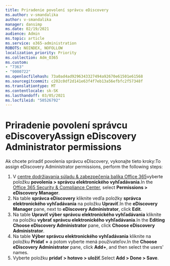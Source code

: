 ```yaml
---
title: Priradenie povolení správcu eDiscovery
ms.author: v-smandalika
author: v-smandalika
manager: dansimp
ms.date: 02/19/2021
audience: Admin
ms.topic: article
ms.service: o365-administration
ROBOTS: NOINDEX, NOFOLLOW
localization_priority: Priority
ms.collection: Adm_O365
ms.custom:
- "7363"
- "9000722"
ms.openlocfilehash: 73a0ad4ad9296343327494a92670e61501e61568
ms.sourcegitcommit: c202c0df2d141e63f4f7eb13a56efbfc2f57348f
ms.translationtype: MT
ms.contentlocale: sk-SK
ms.lasthandoff: 03/05/2021
ms.locfileid: "50526792"
---
```

# <a name="assign-ediscovery-administrator-permissions"></a><span data-ttu-id="a28ae-102">Priradenie povolení správcu eDiscovery</span><span class="sxs-lookup"><span data-stu-id="a28ae-102">Assign eDiscovery Administrator permissions</span></span>

<span data-ttu-id="a28ae-103">Ak chcete priradiť povolenia správcu eDiscovery, vykonajte tieto kroky:</span><span class="sxs-lookup"><span data-stu-id="a28ae-103">To assign eDiscovery Administrator permissions, perform the following steps:</span></span>

1. <span data-ttu-id="a28ae-104">V [centre dodržiavania súladu & zabezpečenia balíka Office 365](https://sip.protection.office.com/)vyberte položku **povolenia > správcu elektronického vyhľadávania**.</span><span class="sxs-lookup"><span data-stu-id="a28ae-104">In the [Office 365 Security & Compliance Center](https://sip.protection.office.com/), select **Permissions > eDiscovery Manager**.</span></span>
2. <span data-ttu-id="a28ae-105">Na table **správca eDiscovery** kliknite vedľa položky **správca elektronického vyhľadávania** na položku **Upraviť**.</span><span class="sxs-lookup"><span data-stu-id="a28ae-105">In the **eDiscovery Manager** pane, next to **eDiscovery Administrator**, click **Edit**.</span></span>
3. <span data-ttu-id="a28ae-106">Na table **Upraviť výber správcu elektronického vyhľadávania** kliknite na položku **vybrať správcu elektronického vyhľadávania**.</span><span class="sxs-lookup"><span data-stu-id="a28ae-106">In the **Editing Choose eDiscovery Administrator** pane, click **Choose eDiscovery Administrator**.</span></span>
4. <span data-ttu-id="a28ae-107">Na table **Výber správcu elektronického vyhľadávania** kliknite na položku **Pridať +** a potom vyberte mená používateľov.</span><span class="sxs-lookup"><span data-stu-id="a28ae-107">In the **Choose eDiscovery Administrator** pane, click **Add+**, and then select the users' names.</span></span>
5. <span data-ttu-id="a28ae-108">Vyberte položku **pridať > hotovo > uložiť**.</span><span class="sxs-lookup"><span data-stu-id="a28ae-108">Select **Add > Done > Save**.</span></span>